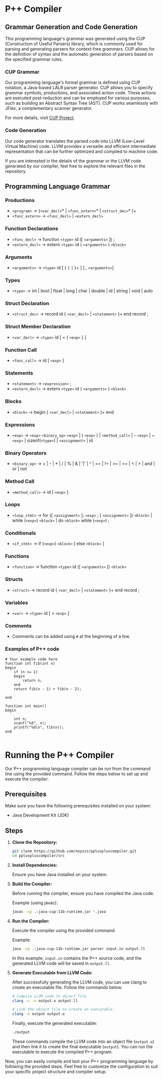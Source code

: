 # P++ Compiler

## Grammar Generation and Code Generation

This programming language's grammar was generated using the CUP (Construction of Useful Parsers) library, which is commonly used for parsing and generating parsers for context-free grammars. CUP allows for the definition of syntax and the automatic generation of parsers based on the specified grammar rules.

### CUP Grammar

Our programming language's formal grammar is defined using CUP notation, a Java-based LALR parser generator. CUP allows you to specify grammar symbols, productions, and associated action code. These actions are executed post-reduction and can be employed for various purposes, such as building an Abstract Syntax Tree (AST). CUP works seamlessly with JFlex, a complementary scanner generator.

For more details, visit [CUP Project](http://www2.cs.tum.edu/projects/cup/).


### Code Generation

Our code generator translates the parsed code into LLVM (Low-Level Virtual Machine) code. LLVM provides a versatile and efficient intermediate representation that can be further optimized and compiled to machine code.

If you are interested in the details of the grammar or the LLVM code generated by our compiler, feel free to explore the relevant files in the repository.

## Programming Language Grammar

### Productions

- `<program>` → {`<var_decl>`* | `<func_extern>`* | `<struct_dec>`* }+ 
- `<func_extern>` → `<func_decl>` | `<extern_decl>`

### Function Declarations

- `<func_decl>` → function `<type>` id ([ `<arguments>` ]) ; 
- `<extern_decl>` → extern `<type>` id ( `<arguments>` ) `<block>` 

### Arguments

- `<arguments>` → `<type>` id [ { `[` `]` }+ ] [ , `<arguments>`]

### Types

- `<type>` → int | bool | float | long |  char | double | id | string | void | auto

### Struct Declaration

- `<struct_dec>` → record id { `<var_decl>` | `<statement>` }+ end record ;

### Struct Member Declaration

- `<var_decl>` → `<type>` id [ = { `<exp>` } ]

### Function Call

- `<func_call>` → id [ `<exp>` ] 

### Statements

- `<statement>` → `<expression>` ; 
- `<extern_decl>` → extern `<type>` id ( `<arguments>` ) `<block>` 

### Blocks

- `<block>` → begin { `<var_decl>` | `<statement>` }+ end

### Expressions

- `<exp>` → `<exp>` `<binary_op>` `<exp>` | ( `<exp>` ) | `<method_call>` | - `<exp>` | ~ `<exp>` | sizeof(`<type>`) | `<assignment>` | id

### Binary Operators

- `<binary_op>` → + | - | * | / | % | & | '|' | ^ | == | != | >= | <= | < | > | and | or | not

### Method Call

- `<method_call>` → id [ `<exp>` ]

### Loops

- `<loop_stmt>` → for ([ `<assignment>` ]; `<exp>` ; [ `<assignment>` ]) `<block>` | while (`<exp>`) `<block>` | do `<block>` while (`<exp>`) ;

### Conditionals

- `<if_stmt>` → if (`<exp>`) `<block>` [ else `<block>` ]

### Functions

- `<function>` → function `<type>` id ([ `<arguments>` ]) `<block>`

### Structs

- `<struct>` → record id { `<var_decl>` | `<statement>` }+ end record ;

### Variables

- `<var>` → `<type>` id [ = `<exp>` ]

### Comments

- Comments can be added using `#` at the beginning of a line.

### Examples of P++ code

```your_programming_language
# Your example code here
function int fib(int n)
begin
    if (n <= 1) 
    begin
        return n;
    end
    return fib(n - 1) + fib(n - 2);

end

function int main()
begin

    int n;
    scanf("%d", n);
    printf("%d\n", fib(n));
end


```


# Running the P++ Compiler

Our P++ programming language compiler can be run from the command line using the provided command. Follow the steps below to set up and execute the compiler:

## Prerequisites

Make sure you have the following prerequisites installed on your system:

- Java Development Kit (JDK)

## Steps

1. **Clone the Repository:**

    ```bash
    git clone https://github.com/noyzzz/ppluspluscompiler.git
    cd ppluspluscompiler/src
    ```

2. **Install Dependencies:**

    Ensure you have Java installed on your system.

3. **Build the Compiler:**

    Before running the compiler, ensure you have compiled the Java code.

    Example (using javac):

    ```bash
    javac -cp .:java-cup-11b-runtime.jar *.java
    ```

4. **Run the Compiler:**

    Execute the compiler using the provided command.

    Example:

    ```bash
    java -cp .:java-cup-11b-runtime.jar parser input.in output.ll
    ```

    In this example, `input.in` contains the P++ source code, and the generated LLVM code will be saved in `output.ll`.

5. **Generate Executable from LLVM Code:**

    After successfully generating the LLVM code, you can use clang to create an executable file. Follow the commands below:

    ```bash
    # Compile LLVM code to object file
    clang -c -o output.o output.ll

    # Link the object file to create an executable
    clang -o output output.o
    ```

    Finally, execute the generated executable:

    ```bash
    ./output
    ```

    These commands compile the LLVM code into an object file (`output.o`) and then link it to create the final executable (`output`). You can run the executable to execute the compiled P++ program.


Now, you can easily compile and test your P++ programming language by following the provided steps. Feel free to customize the configuration to suit your specific project structure and compiler setup.
